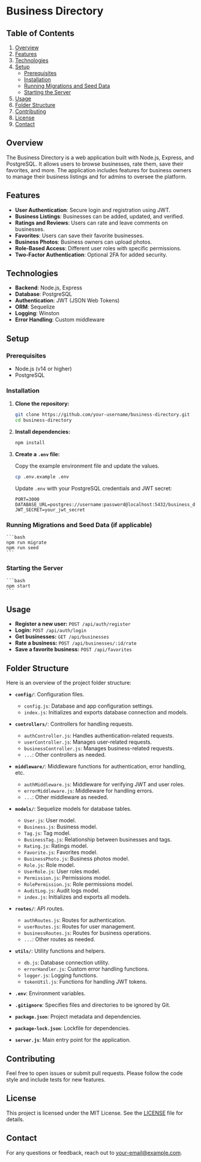 # Business Directory

## Table of Contents

1. [Overview](#overview)
2. [Features](#features)
3. [Technologies](#technologies)
4. [Setup](#setup)
   - [Prerequisites](#prerequisites)
   - [Installation](#installation)
   - [Running Migrations and Seed Data](#run-migrations-and-seed-data-if-applicable)
   - [Starting the Server](#starting-the-server)
5. [Usage](#usage)
6. [Folder Structure](#folder-structure)
7. [Contributing](#contributing)
8. [License](#license)
9. [Contact](#contact)

## Overview

The Business Directory is a web application built with Node.js, Express, and PostgreSQL. It allows users to browse businesses, rate them, save their favorites, and more. The application includes features for business owners to manage their business listings and for admins to oversee the platform.

## Features

- **User Authentication**: Secure login and registration using JWT.
- **Business Listings**: Businesses can be added, updated, and verified.
- **Ratings and Reviews**: Users can rate and leave comments on businesses.
- **Favorites**: Users can save their favorite businesses.
- **Business Photos**: Business owners can upload photos.
- **Role-Based Access**: Different user roles with specific permissions.
- **Two-Factor Authentication**: Optional 2FA for added security.

## Technologies

- **Backend**: Node.js, Express
- **Database**: PostgreSQL
- **Authentication**: JWT (JSON Web Tokens)
- **ORM**: Sequelize
- **Logging**: Winston
- **Error Handling**: Custom middleware

## Setup

### Prerequisites

- Node.js (v14 or higher)
- PostgreSQL

### Installation

1. **Clone the repository:**

    ```bash
    git clone https://github.com/your-username/business-directory.git
    cd business-directory
    ```

2. **Install dependencies:**

    ```bash
    npm install
    ```

3. **Create a `.env` file:**

    Copy the example environment file and update the values.

    ```bash
    cp .env.example .env
    ```

    Update `.env` with your PostgreSQL credentials and JWT secret:

    ```env
    PORT=3000
    DATABASE_URL=postgres://username:password@localhost:5432/business_directory
    JWT_SECRET=your_jwt_secret
    ```

### Running Migrations and Seed Data (if applicable)

    ```bash
    npm run migrate
    npm run seed
    ```

### Starting the Server

    ```bash
    npm start
    ```

## Usage

- **Register a new user:** `POST /api/auth/register`
- **Login:** `POST /api/auth/login`
- **Get businesses:** `GET /api/businesses`
- **Rate a business:** `POST /api/businesses/:id/rate`
- **Save a favorite business:** `POST /api/favorites`

## Folder Structure

Here is an overview of the project folder structure:

- **`config/`**: Configuration files.
  - `config.js`: Database and app configuration settings.
  - `index.js`: Initializes and exports database connection and models.

- **`controllers/`**: Controllers for handling requests.
  - `authController.js`: Handles authentication-related requests.
  - `userController.js`: Manages user-related requests.
  - `businessController.js`: Manages business-related requests.
  - `...`: Other controllers as needed.

- **`middleware/`**: Middleware functions for authentication, error handling, etc.
  - `authMiddleware.js`: Middleware for verifying JWT and user roles.
  - `errorMiddleware.js`: Middleware for handling errors.
  - `...`: Other middleware as needed.

- **`models/`**: Sequelize models for database tables.
  - `User.js`: User model.
  - `Business.js`: Business model.
  - `Tag.js`: Tag model.
  - `BusinessTag.js`: Relationship between businesses and tags.
  - `Rating.js`: Ratings model.
  - `Favorite.js`: Favorites model.
  - `BusinessPhoto.js`: Business photos model.
  - `Role.js`: Role model.
  - `UserRole.js`: User roles model.
  - `Permission.js`: Permissions model.
  - `RolePermission.js`: Role permissions model.
  - `AuditLog.js`: Audit logs model.
  - `index.js`: Initializes and exports all models.

- **`routes/`**: API routes.
  - `authRoutes.js`: Routes for authentication.
  - `userRoutes.js`: Routes for user management.
  - `businessRoutes.js`: Routes for business operations.
  - `...`: Other routes as needed.

- **`utils/`**: Utility functions and helpers.
  - `db.js`: Database connection utility.
  - `errorHandler.js`: Custom error handling functions.
  - `logger.js`: Logging functions.
  - `tokenUtil.js`: Functions for handling JWT tokens.

- **`.env`**: Environment variables.
- **`.gitignore`**: Specifies files and directories to be ignored by Git.
- **`package.json`**: Project metadata and dependencies.
- **`package-lock.json`**: Lockfile for dependencies.
- **`server.js`**: Main entry point for the application.

## Contributing

Feel free to open issues or submit pull requests. Please follow the code style and include tests for new features.

## License

This project is licensed under the MIT License. See the [LICENSE](LICENSE) file for details.

## Contact

For any questions or feedback, reach out to [your-email@example.com](mailto:your-email@example.com).

